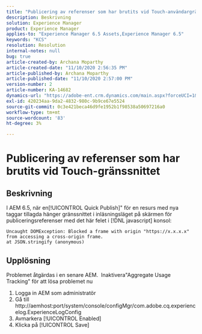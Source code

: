 ```yaml
---
title: "Publicering av referenser som har brutits vid Touch-användargränssnittet"
description: Beskrivning
solution: Experience Manager
product: Experience Manager
applies-to: "Experience Manager 6.5 Assets,Experience Manager 6.5"
keywords: "KCS"
resolution: Resolution
internal-notes: null
bug: true
article-created-by: Archana Moparthy
article-created-date: "11/10/2020 2:56:35 PM"
article-published-by: Archana Moparthy
article-published-date: "11/10/2020 2:57:00 PM"
version-number: 2
article-number: KA-14682
dynamics-url: "https://adobe-ent.crm.dynamics.com/main.aspx?forceUCI=1&pagetype=entityrecord&etn=knowledgearticle&id=a2eb8aeb-6423-eb11-a813-00224809820c"
exl-id: 420234aa-9da2-4832-980c-9b9ce67e5524
source-git-commit: 0c3e421beca46d9fe1952b1f98538a50697216a0
workflow-type: tm+mt
source-wordcount: '83'
ht-degree: 3%

---
```


# Publicering av referenser som har brutits vid Touch-gränssnittet

## Beskrivning

I AEM 6.5, när en[!UICONTROL Quick Publish]&quot; för en resurs med nya taggar tillagda hänger gränssnittet i inläsningsläget på skärmen för publiceringsreferenser med det här felet i [!DNL javascript] konsol:

```
Uncaught DOMException: Blocked a frame with origin "https://x.x.x.x" from accessing a cross-origin frame.
at JSON.stringify (anonymous)
```


## Upplösning

Problemet åtgärdas i en senare AEM.  Inaktivera&quot;Aggregate Usage Tracking&quot; för att lösa problemet nu

1. Logga in AEM som administratör
2. Gå till http://aemhost:port/system/console/configMgr/com.adobe.cq.experiencelog.ExperienceLogConfig
3. Avmarkera [!UICONTROL Enabled]
4. Klicka på [!UICONTROL Save]
